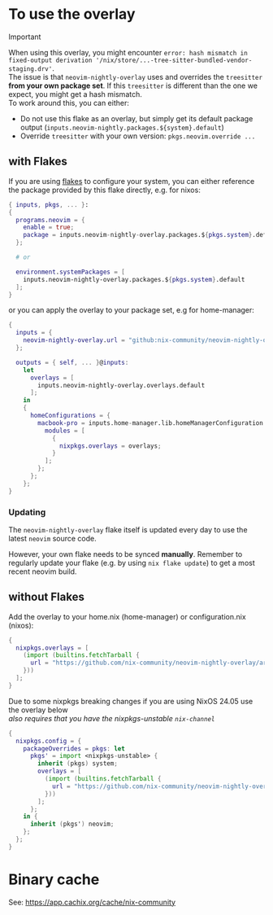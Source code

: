 # To use the overlay

> [!IMPORTANT]
> When using this overlay, you might encounter `error: hash mismatch in fixed-output derivation '/nix/store/...-tree-sitter-bundled-vendor-staging.drv'`.\
> The issue is that `neovim-nightly-overlay` uses and overrides the `treesitter` **from your own package set**. If this `treesitter` is different than the one we expect, you might get a hash mismatch.\
> To work around this, you can either:
>
> - Do not use this flake as an overlay, but simply get its default package output (`inputs.neovim-nightly.packages.${system}.default`)
> - Override `treesitter` with your own version: `pkgs.neovim.override ...`


## with Flakes

If you are using [flakes] to configure your system, you can either reference the
package provided by this flake directly, e.g. for nixos:

```nix
{ inputs, pkgs, ... }:
{
  programs.neovim = {
    enable = true;
    package = inputs.neovim-nightly-overlay.packages.${pkgs.system}.default;
  };

  # or

  environment.systemPackages = [
    inputs.neovim-nightly-overlay.packages.${pkgs.system}.default
  ];
}
```

or you can apply the overlay to your package set, e.g for home-manager:

```nix
{
  inputs = {
    neovim-nightly-overlay.url = "github:nix-community/neovim-nightly-overlay";
  };

  outputs = { self, ... }@inputs:
    let
      overlays = [
        inputs.neovim-nightly-overlay.overlays.default
      ];
    in
    {
      homeConfigurations = {
        macbook-pro = inputs.home-manager.lib.homeManagerConfiguration {
          modules = [
            {
              nixpkgs.overlays = overlays;
            }
          ];
        };
      };
    };
}
```

### Updating

The `neovim-nightly-overlay` flake itself is updated every day to use the latest `neovim` source code.

However, your own flake needs to be synced **manually**. Remember to regularly update your flake (e.g. by using `nix flake update`) to get a most recent neovim build.

## without Flakes

Add the overlay to your home.nix (home-manager) or configuration.nix (nixos):

```nix
{
  nixpkgs.overlays = [
    (import (builtins.fetchTarball {
      url = "https://github.com/nix-community/neovim-nightly-overlay/archive/master.tar.gz";
    }))
  ];
}
```
Due to some nixpkgs breaking changes if you are using NixOS 24.05 use the overlay below <br/>
*also requires that you have the nixpkgs-unstable `nix-channel`*
```nix
{
  nixpkgs.config = {
    packageOverrides = pkgs: let
      pkgs' = import <nixpkgs-unstable> {
        inherit (pkgs) system;
        overlays = [
          (import (builtins.fetchTarball {
            url = "https://github.com/nix-community/neovim-nightly-overlay/archive/master.tar.gz";
          }))
        ];
      };
    in {
      inherit (pkgs') neovim;
    };
  };
}
```

# Binary cache

See: https://app.cachix.org/cache/nix-community

[flakes]: https://wiki.nixos.org/wiki/Flakes
